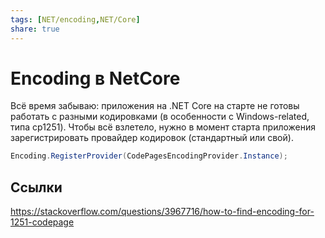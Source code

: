 ```yaml
---
tags: [NET/encoding,NET/Core]
share: true
---
```

# Encoding в NetCore
Всё время забываю: приложения на .NET Core на старте не готовы работать с разными кодировками (в особенности с Windows-related, типа cp1251). Чтобы всё взлетело, нужно в момент старта приложения зарегистрировать провайдер кодировок (стандартный или свой).
```csharp
Encoding.RegisterProvider(CodePagesEncodingProvider.Instance);
```
## Ссылки
https://stackoverflow.com/questions/3967716/how-to-find-encoding-for-1251-codepage
